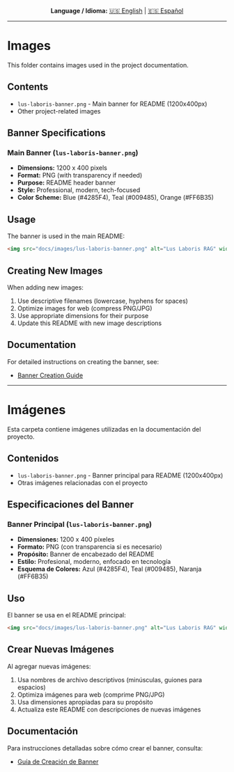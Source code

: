 <div align="center">

**Language / Idioma:**
[🇺🇸 English](#images) | [🇪🇸 Español](#imágenes)

</div>

---

# Images

This folder contains images used in the project documentation.

## Contents

- `lus-laboris-banner.png` - Main banner for README (1200x400px)
- Other project-related images

## Banner Specifications

### Main Banner (`lus-laboris-banner.png`)
- **Dimensions:** 1200 x 400 pixels
- **Format:** PNG (with transparency if needed)
- **Purpose:** README header banner
- **Style:** Professional, modern, tech-focused
- **Color Scheme:** Blue (#4285F4), Teal (#009485), Orange (#FF6B35)

## Usage

The banner is used in the main README:
```markdown
<img src="docs/images/lus-laboris-banner.png" alt="Lus Laboris RAG" width="100%"/>
```

## Creating New Images

When adding new images:
1. Use descriptive filenames (lowercase, hyphens for spaces)
2. Optimize images for web (compress PNG/JPG)
3. Use appropriate dimensions for their purpose
4. Update this README with new image descriptions

## Documentation

For detailed instructions on creating the banner, see:
- [Banner Creation Guide](BANNER_CREATION_GUIDE.md)

---

# Imágenes

Esta carpeta contiene imágenes utilizadas en la documentación del proyecto.

## Contenidos

- `lus-laboris-banner.png` - Banner principal para README (1200x400px)
- Otras imágenes relacionadas con el proyecto

## Especificaciones del Banner

### Banner Principal (`lus-laboris-banner.png`)
- **Dimensiones:** 1200 x 400 píxeles
- **Formato:** PNG (con transparencia si es necesario)
- **Propósito:** Banner de encabezado del README
- **Estilo:** Profesional, moderno, enfocado en tecnología
- **Esquema de Colores:** Azul (#4285F4), Teal (#009485), Naranja (#FF6B35)

## Uso

El banner se usa en el README principal:
```markdown
<img src="docs/images/lus-laboris-banner.png" alt="Lus Laboris RAG" width="100%"/>
```

## Crear Nuevas Imágenes

Al agregar nuevas imágenes:
1. Usa nombres de archivo descriptivos (minúsculas, guiones para espacios)
2. Optimiza imágenes para web (comprime PNG/JPG)
3. Usa dimensiones apropiadas para su propósito
4. Actualiza este README con descripciones de nuevas imágenes

## Documentación

Para instrucciones detalladas sobre cómo crear el banner, consulta:
- [Guía de Creación de Banner](BANNER_CREATION_GUIDE.md)

